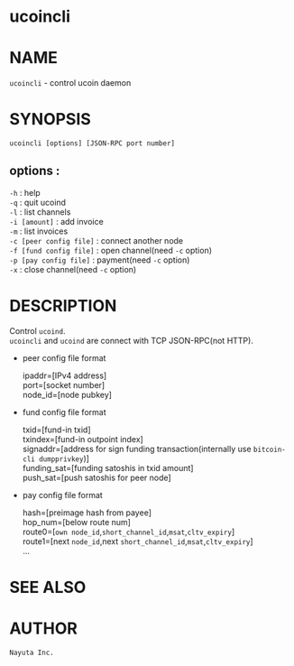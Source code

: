 ucoincli
====

# NAME

`ucoincli` - control ucoin daemon


# SYNOPSIS

    ucoincli [options] [JSON-RPC port number]


## options :

`-h` : help  
`-q` : quit ucoind  
`-l` : list channels  
`-i [amount]` : add invoice  
`-m` : list invoices  
`-c [peer config file]` : connect another node  
`-f [fund config file]` : open channel(need `-c` option)  
`-p [pay config file]`  : payment(need `-c` option)  
`-x` : close channel(need `-c` option)


# DESCRIPTION

Control `ucoind`.  
`ucoincli` and `ucoind` are connect with TCP JSON-RPC(not HTTP).


* peer config file format

    ipaddr=[IPv4 address]  
    port=[socket number]  
    node_id=[node pubkey]  

* fund config file format

    txid=[fund-in txid]  
    txindex=[fund-in outpoint index]  
    signaddr=[address for sign funding transaction(internally use `bitcoin-cli dumpprivkey`)]  
    funding_sat=[funding satoshis in txid amount]  
    push_sat=[push satoshis for peer node]

* pay config file format

    hash=[preimage hash from payee]  
    hop_num=[below route num]  
    route0=[`own node_id`,`short_channel_id`,`msat`,`cltv_expiry`]  
    route1=[next `node_id`,next `short_channel_id`,`msat`,`cltv_expiry`]  
    ...

# SEE ALSO


# AUTHOR
    Nayuta Inc.

